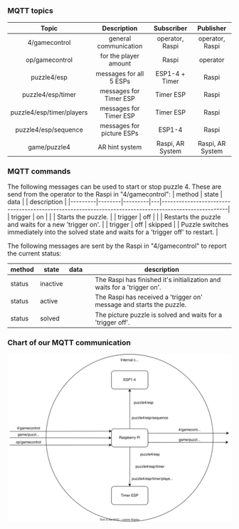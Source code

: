 ### MQTT topics
| Topic | Description | Subscriber | Publisher |
| :--:	| :---------: | :--------: | :--------:|
| 4/gamecontrol | general communication | operator, Raspi | operator, Raspi |
| op/gamecontrol | for the player amount | Raspi | operator |
| puzzle4/esp | messages for all 5 ESPs | ESP1-4 + Timer | Raspi |
| puzzle4/esp/timer | messages for Timer ESP | Timer ESP | Raspi |
| puzzle4/esp/timer/players | messages for Timer ESP | Timer ESP | Raspi |
| puzzle4/esp/sequence | messages for picture ESPs | ESP1-4 | Raspi |
| game/puzzle4 | AR hint system | Raspi, AR System | Raspi, AR System |

### MQTT commands
The following messages can be used to start or stop puzzle 4. These are send from the operator to the Raspi in "4/gamecontrol":
| method  | state  | data    |   | description                                                                                         |
|---------|--------|---------|---|-----------------------------------------------------------------------------------------------------|
| trigger | on     |         |   | Starts the puzzle.                                          |
| trigger | off    |         |   | Restarts the puzzle and waits for a new 'trigger on'.                         |
| trigger | off    | skipped |   | Puzzle switches immediately into the solved state and waits for a 'trigger off' to restart. |                                                   


The following messages are sent by the Raspi in "4/gamecontrol" to report the current status:

| method | state    | data |   | description                                                                         |
|--------|----------|------|---|-------------------------------------------------------------------------------------|
| status | inactive |      |   | The Raspi has finished it's initialization and waits for a 'trigger on'.            |
| status | active   |      |   | The Raspi has received a 'trigger on' message and starts the puzzle.                |
| status | solved   |      |   | The picture puzzle is solved and waits for a 'trigger off'. |

### Chart of our MQTT communication
<img src="https://github.com/ubilab-ws21/puzzle-4/blob/main/MQTT/mqtt.svg">
